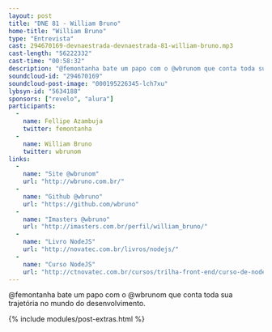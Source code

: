 ```yaml
---
layout: post
title: "DNE 81 - William Bruno"
home-title: "William Bruno"
type: "Entrevista"
cast: 294670169-devnaestrada-devnaestrada-81-william-bruno.mp3
cast-length: "56222332"
cast-time: "00:58:32"
description: "@femontanha bate um papo com o @wbrunom que conta toda sua trajetória no mundo do desenvolvimento."
soundcloud-id: "294670169"
soundcloud-post-image: "000195226345-lch7xu"
lybsyn-id: "5634188"
sponsors: ["revelo", "alura"]
participants:
  -
    name: Fellipe Azambuja
    twitter: femontanha
  -
    name: William Bruno
    twitter: wbrunom
links:
  -
    name: "Site @wbrunom"
    url: "http://wbruno.com.br/"
  -
    name: "Github @wbruno"
    url: "https://github.com/wbruno"
  -
    name: "Imasters @wbruno"
    url: "http://imasters.com.br/perfil/william_bruno/"
  -
    name: "Livro NodeJS"
    url: "http://novatec.com.br/livros/nodejs/"
  -
    name: "Curso NodeJS"
    url: "http://ctnovatec.com.br/cursos/trilha-front-end/curso-de-nodejs/"
---
```


@femontanha bate um papo com o @wbrunom que conta toda sua trajetória no mundo do desenvolvimento.

{% include modules/post-extras.html %}
